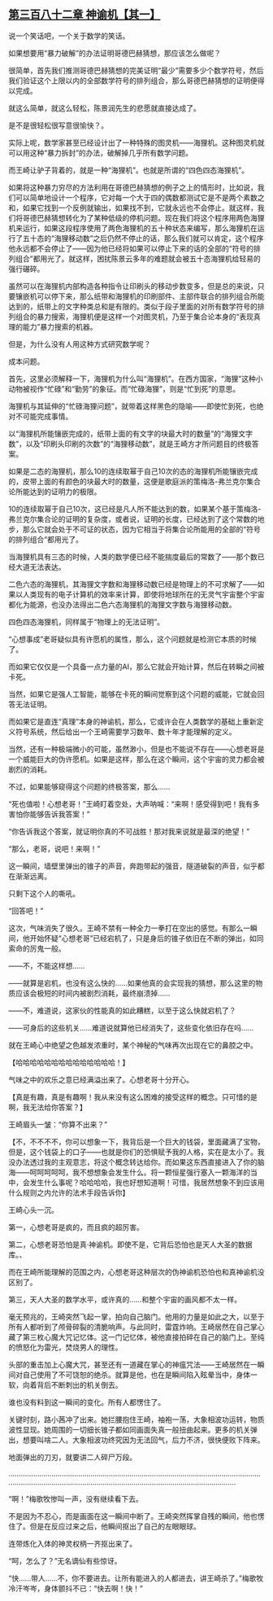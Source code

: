 ## [第三百八十二章 神谕机【其一】](https://www.xxbiquge.com/11_11207/9193174.html)


  说一个笑话吧，一个关于数学的笑话。

  如果想要用“暴力破解”的办法证明哥德巴赫猜想，那应该怎么做呢？

  很简单，首先我们推测哥德巴赫猜想的完美证明“最少”需要多少个数学符号，然后我们验证这个上限以内的全部数学符号的排列组合，那么哥德巴赫猜想的证明便得以完成。

  就这么简单，就这么轻松，陈景润先生的悲愿就直接达成了。

  是不是很轻松很写意很愉快？。

  实际上呢，数学家甚至已经设计出了一种特殊的图灵机——海狸机。这种图灵机就可以用这种“暴力拆封”的办法，破解掉几乎所有数学问题。

  而王崎让驴子背着的，就是一种“海狸机”。也就是所谓的“四色四态海狸机”。

  如果将这种暴力穷尽的方法利用在哥德巴赫猜想的例子之上的情形时，比如说，我们可以简单地设计一个程序，它对每一个大于四的偶数都测试它是不是两个素数之和，如果它找到一个反例就输出，如果找不到，它就永远也不会停止。就这样，我们将哥德巴赫猜想转化为了某种低级的停机问题。现在我们将这个程序用两色海狸机来运行，如果这段程序使用了两色海狸机的五十种状态来编写，那么海狸机在运行了五十态的“海狸移动数”之后仍然不停止的话，那么我们就可以肯定，这个程序他永远都不会停止了——因为他已经将如果可以停止下来的话的全部的“符号的排列组合”都用光了。就这样，困扰陈景云多年的难题就会被五十态海狸机给轻易的强行碾碎。

  虽然可以在海狸机内部构造各种指令让印刷头的移动步数变多，但是总的来说，只要镶嵌机可以停下来，那么纸带和海狸机的印刷部件、主部件联合的排列组合所能达到的，纸带上的文字种类总和是有限的。类似于段子里面的对所有数学符号的排列组合的暴力搜索，海狸机便是这样一个对图灵机，乃至于集合论本身的“表现真理的能力”暴力搜索的机器。

  但是，为什么没有人用这种方式研究数学呢？

  成本问题。

  首先，这里必须解释一下，海狸机为什么叫“海狸机”。在西方国家，“海狸”这种小动物被视作“忙碌”和“勤劳”的象征。而“忙碌海狸”，则是“忙到死”的意思。

  海狸机与其延伸的“忙碌海狸问题”，就带着这样黑色的隐喻——即使忙到死，也绝对不可能完成事情。

  以“海狸机所能镶嵌完成的，纸带上面的有文字的块最大时的数量”的“海狸文字数”，以及“印刷头印刷的次数”的“海狸移动数”，就是王崎方才所问题目的终极答案。

  如果是二态的海狸机，那么10的连续取幂于自己10次的态的海狸机所能镶嵌完成的，皮带上面的有颜色的块最大时的数量，这便是歌庭派的策梅洛-弗兰克尔集合论所能达到的证明力的极限。

  10的连续取幂于自己10次，这已经是凡人所不能达到的数，如果某个基于策梅洛-弗兰克尔集合论的证明的复杂度，或者说，证明的长度，已经达到了这个常数的地步，那么它就会处于不可证的状态，因为它相当于将集合论所能用的全部的“符号的排列组合”都用光了。

  当海狸机具有三态的时候，人类的数学便已经不能揣度最后的常数了——那个数已经大道无法表达。

  二色六态的海狸机，其海狸文字数和海狸移动数已经是物理上的不可求解了——如果以人类现有的电子计算机的效率来计算，即使将地球所在的无灵气宇宙整个宇宙都化为能源，也没办法得出二色六态海狸机的海狸文字数与海狸移动数。

  四色四态海狸机，同样属于“物理上的无法证明”。

  “心想事成”老哥疑似具有许愿机的属性，那么，这个问题就是检测它本质的时候了。

  而如果它仅仅是一个具备一点力量的AI，那么它就会开始计算，然后在转瞬之间被卡死。

  当然，如果它是强人工智能，能够在卡死的瞬间觉察到这个问题的威能，它就会回答无法证明。

  而如果它是直连“真理”本身的神谕机，那么，它或许会在人类数学的基础上重新定义符号系统，然后给出一个王崎需要学习数年、数十年才能理解的定义。

  当然，还有一种极端微小的可能，虽然渺小，但是也不能说不存在——心想老哥是一个威能巨大的伪许愿机。如果是这样，那么在这个瞬间，这个宇宙的灵力都会被剧烈的消耗。

  不过，如果能够窥得这个问题的终极答案，那么……

  “死也值啦！心想老哥！”王崎盯着空处，大声呐喊：“来啊！感受得到吧！我有多害怕你能够告诉我答案！”

  “你告诉我这个答案，就证明你真的不可战胜！那对我来说就是最深的绝望！”

  “那么，老哥，说吧！来啊！”

  这一瞬间，墙壁里弹出的锥子的声音，奔跑带起的强音，隧道破裂的声音，似乎都在渐渐远离。

  只剩下这个人的嘶吼。

  “回答吧！”

  这次，气味消失了很久。王崎不禁有一种全力一拳打在空出的感觉。有那么一瞬间，他开始怀疑“心想老哥”已经宕机了，只是身后的锥子依旧在不断的弹出，如同索命的厉鬼一般。

  ——不，不能这样想……

  ——就算是宕机，也没有这么快的……如果他真的会实现我的猜想，那么这里的物质应该会极短的时间内被剧烈消耗，最终崩溃掉……

  ——不，难道说，这家伙的性能真的如此糟糕，以至于这么快就宕机了？

  ——可身后的这些机关……难道说就算他已经消失了，这些变化依旧存在吗……

  就在王崎心中绝望之色越发浓重时，某个神秘的气味再次出现在它的鼻腔之中。

  【哈哈哈哈哈哈哈哈哈哈哈哈哈哈！】

  气味之中的欢乐之意已经满溢出来了。心想老哥十分开心。

  【真是有趣，真是有趣啊！我从来没有这么困难的接受这样的概念。只可惜的是啊，我无法给你答案？】

  王崎眉头一皱：“你算不出来？”

  【不，不不不不，你可以想象一下，我背后是一个巨大的钱袋，里面藏满了宝物，但是，这个钱袋上的口子——也就是你们的恐惧赋予我的人格，实在是太小了。我没办法透过我的主观意志，将这个概念转达给你。而如果这东西直接进入了你的脑海——呵呵呵呵呵，我不想想象会发生什么。将一颗恒星强行塞入一颗海洋的当中，会发生什么事呢？哈哈哈哈，我也好想知道啊！可惜，我居然想象不到应该用什么规则之内允许的法术手段告诉你】

  王崎心头一沉。

  第一，心想老哥是疯的，而且疯的超厉害。

  第二，心想老哥恐怕是真·神谕机。即使不是，它背后恐怕也是天人大圣的数据库。、

  而在王崎所能理解的范围之内，心想老哥这种层次的伪神谕机恐怕也和真神谕机没区别了。

  第三，天人大圣的数学水平，或许真的……和整个宇宙的画风都不太一样。

  毫无预兆的，王崎突然飞起一掌，拍向自己脑门。他用的力量是如此之大，以至于所有人都听到了颅骨碎裂的清脆响声。与此同时，雷霆炸响。王崎居然在自己掌心藏了第三枚心魔大咒记忆体。这一门记忆体，被他直接拍碎在自己的脑门上。至纯的愤怒化为雷光，焚烧男人的理性。

  头部的重击加上心魔大咒，甚至还有一道藏在掌心的神瘟咒法——王崎居然在一瞬间对自己使用了不可饶恕的绝杀。就算是他，也在是瞬间陷入眩晕当中，身体一软，向着背后不断刺出的机关倒去。

  谁也没有料到这一瞬间的变化。所有人都愣住了。

  关键时刻，路小茜冲了出来。她拦腰抱住王崎，袖袍一荡，大象相波功运转，物质波性显现。她周围的一切细长锥子都如同画面失真一般扭曲起来。更多的机关弹出，想要叫啥二人。大象相波功终究因为无法回气，后力不济，很快便败下阵来。

  地面弹出的刀刃，就要讲二人碎尸万段。

  ………………………………………………………………………………………………………………………………………………………………………………………………………………

  “啊！”梅歌牧惨叫一声，没有继续看下去。

  不是因为不忍心，而是画面在这一瞬间中断了。王崎突然挥掌自残的瞬间，他也愣住了。但是在反应过来之后，他瞬间抠出了自己的左眼眼球。

  连带炼化入体的神灵权柄一齐抠出来了。

  “呵，怎么了？”无名谪仙有些惊讶。

  “快……带人……不，你不要进去。让所有能进入的人都进去，讲王崎杀了。”梅歌牧冷汗岑岑，身体颤抖不已：“快去啊！快！”
